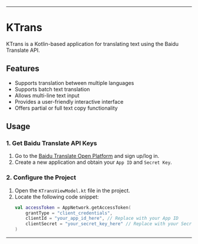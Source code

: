 
---

# KTrans

KTrans is a Kotlin-based application for translating text using the Baidu Translate API.

## Features
- Supports translation between multiple languages
- Supports batch text translation
- Allows multi-line text input
- Provides a user-friendly interactive interface
- Offers partial or full text copy functionality

## Usage

### 1. Get Baidu Translate API Keys
1. Go to the [Baidu Translate Open Platform](https://api.fanyi.baidu.com/) and sign up/log in.
2. Create a new application and obtain your `App ID` and `Secret Key`.

### 2. Configure the Project
1. Open the `KTransViewModel.kt` file in the project.
2. Locate the following code snippet:
   ```kotlin
   val accessToken = AppNetwork.getAccessToken(
       grantType = "client_credentials",
       clientId = "your_app_id_here", // Replace with your App ID
       clientSecret = "your_secret_key_here" // Replace with your Secret Key
   )

---

